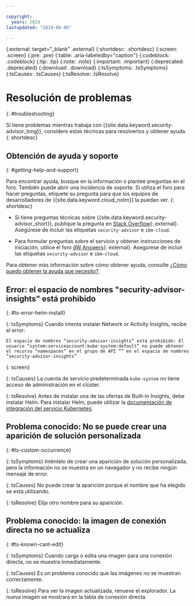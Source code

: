 ```yaml
---

copyright:
  years: 2019
lastupdated: "2019-06-06"

---
```


{:external: target="_blank" .external}
{:shortdesc: .shortdesc}
{:screen: .screen}
{:pre: .pre}
{:table: .aria-labeledby="caption"}
{:codeblock: .codeblock}
{:tip: .tip}
{:note: .note}
{:important: .important}
{:deprecated: .deprecated}
{:download: .download}
{:tsSymptoms: .tsSymptoms}
{:tsCauses: .tsCauses}
{:tsResolve: .tsResolve}

# Resolución de problemas
{: #troubleshooting}

Si tiene problemas mientras trabaja con {{site.data.keyword.security-advisor_long}}, considere estas técnicas para resolverlos y obtener ayuda.
{: shortdesc}


## Obtención de ayuda y soporte
{: #getting-help-and-support}



Para encontrar ayuda, busque en la información o plantee preguntas en el foro. También puede abrir una incidencia de soporte. Si utiliza el foro para hacer preguntas, etiquete su pregunta para que los equipos de desarrolladores de {{site.data.keyword.cloud_notm}} la puedan ver.
{: shortdesc}

  * Si tiene preguntas técnicas sobre {{site.data.keyword.security-advisor_short}}, publique la pregunta en [Stack Overflow](https://stackoverflow.com/){: external}. Asegúrese de incluir las etiquetas `security-advisor` e `ibm-cloud`.

  * Para formular preguntas sobre el servicio y obtener instrucciones de iniciación, utilice el foro [dW Answers](https://developer.ibm.com/){: external}. Asegúrese de incluir las etiquetas `security-advisor` e `ibm-cloud`.


Para obtener más información sobre cómo obtener ayuda, consulte [¿Cómo puedo obtener la ayuda que necesito?](/docs/get-support?topic=get-support-getting-customer-support#getting-customer-support).


## Error: el espacio de nombres "security-advisor-insights" está prohibido
{: #ts-error-helm-install}

{: tsSymptoms}
Cuando intenta instalar Network or Activity Insights, recibe el error:

```
El espacio de nombres “security-advisor-insights” está prohibido: El usuario “system:serviceaccount:kube-system:default” no puede obtener el recurso “namespaces” en el grupo de API “” en el espacio de nombres “security-advisor-insights”
```
{: screen}

{: tsCauses}
La cuenta de servicio predeterminada `kube-system` no tiene acceso de administración en el clúster.

{: tsResolve}
Antes de instalar una de las ofertas de Built-in Insights, debe instalar Helm. Para instalar Helm, puede utilizar la [documentación de integración del servicio Kubernetes](/docs/containers?topic=containers-helm).


## Problema conocido: No se puede crear una aparición de solución personalizada
{: #ts-custom-occurrence}

{: tsSymptoms}
Inténtelo de crear una aparición de solución personalizada, pero la información no se muestra en un navegador y no recibe ningún mensaje de error.

{: tsCauses}
No puede crear la aparición porque el nombre que ha elegido se está utilizando.

{: tsResolve}
Elija otro nombre para su aparición.

## Problema conocido: la imagen de conexión directa no se actualiza
{: #ts-known-cant-edit}

{: tsSymptoms}
Cuando carga o edita una imagen para una conexión directa, no se muestra inmediatamente.

{: tsCauses}
Es un problema conocido que las imágenes no se muestran correctamente.

{: tsResolve}
Para ver la imagen actualizada, renueve el explorador. La nueva imagen se mostrará en la tabla de conexión directa.

